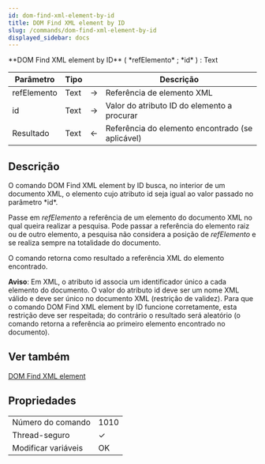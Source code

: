 ```yaml
---
id: dom-find-xml-element-by-id
title: DOM Find XML element by ID
slug: /commands/dom-find-xml-element-by-id
displayed_sidebar: docs
---
```


<!--REF #_command_.DOM Find XML element by ID.Syntax-->**DOM Find XML element by ID** ( *refElemento* ; *id* ) : Text<!-- END REF-->
<!--REF #_command_.DOM Find XML element by ID.Params-->
| Parâmetro | Tipo |  | Descrição |
| --- | --- | --- | --- |
| refElemento | Text | &#8594;  | Referência de elemento XML |
| id | Text | &#8594;  | Valor do atributo ID do elemento a procurar |
| Resultado | Text | &#8592; | Referência do elemento encontrado (se aplicável) |

<!-- END REF-->

## Descrição 

<!--REF #_command_.DOM Find XML element by ID.Summary-->O comando DOM Find XML element by ID busca, no interior de um documento XML, o elemento cujo atributo id seja igual ao valor passado no parâmetro *id*.<!-- END REF-->  

Passe em *refElemento* a referência de um elemento do documento XML no qual queira realizar a pesquisa. Pode passar a referência do elemento raiz ou de outro elemento, a pesquisa não considera a posição de *refElemento* e se realiza sempre na totalidade do documento.  
  
O comando retorna como resultado a referência XML do elemento encontrado.  
  
**Aviso**: Em XML, o atributo id associa um identificador único a cada elemento do documento. O valor do atributo id deve ser um nome XML válido e deve ser único no documento XML (restrição de validez). Para que o comando DOM Find XML element by ID funcione corretamente, esta restrição deve ser respeitada; do contrário o resultado será aleatório (o comando retorna a referência ao primeiro elemento encontrado no documento).

## Ver também 

[DOM Find XML element](dom-find-xml-element.md)  

## Propriedades

|  |  |
| --- | --- |
| Número do comando | 1010 |
| Thread-seguro | &check; |
| Modificar variáveis | OK |


